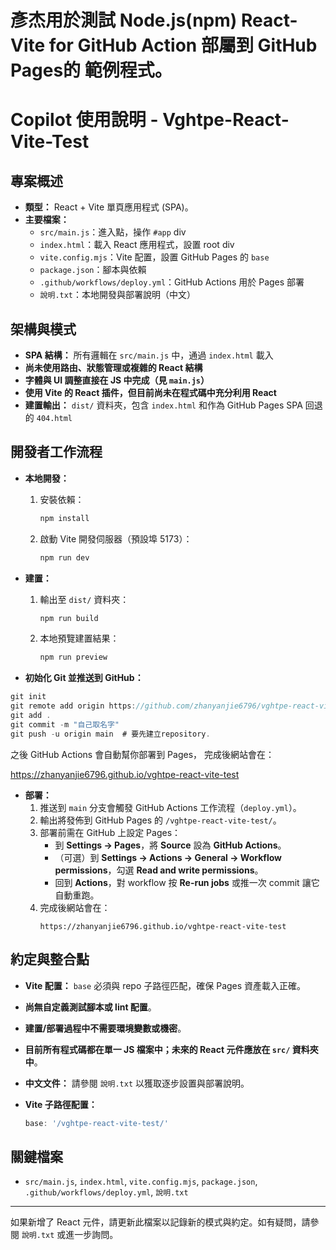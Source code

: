 # 彥杰用於測試 Node.js(npm) React-Vite for GitHub Action 部屬到 GitHub Pages的 範例程式。

# Copilot 使用說明 - Vghtpe-React-Vite-Test

## 專案概述
- **類型：** React + Vite 單頁應用程式 (SPA)。
- **主要檔案：**
  - `src/main.js`：進入點，操作 `#app` div
  - `index.html`：載入 React 應用程式，設置 root div
  - `vite.config.mjs`：Vite 配置，設置 GitHub Pages 的 `base`
  - `package.json`：腳本與依賴
  - `.github/workflows/deploy.yml`：GitHub Actions 用於 Pages 部署
  - `說明.txt`：本地開發與部署說明（中文）

## 架構與模式
- **SPA 結構：** 所有邏輯在 `src/main.js` 中，通過 `index.html` 載入
- **尚未使用路由、狀態管理或複雜的 React 結構**
- **字體與 UI 調整直接在 JS 中完成（見 `main.js`）**
- **使用 Vite 的 React 插件，但目前尚未在程式碼中充分利用 React**
- **建置輸出：** `dist/` 資料夾，包含 `index.html` 和作為 GitHub Pages SPA 回退的 `404.html`

## 開發者工作流程
- **本地開發：**
  1. 安裝依賴：
     ```bash
     npm install
     ```
  2. 啟動 Vite 開發伺服器（預設埠 5173）：
     ```bash
     npm run dev
     ```
- **建置：**
  1. 輸出至 `dist/` 資料夾：
     ```bash
     npm run build
     ```
  2. 本地預覽建置結果：
     ```bash
     npm run preview
     ```

- **初始化 Git 並推送到 GitHub：**
```js
git init
git remote add origin https://github.com/zhanyanjie6796/vghtpe-react-vite-test.git
git add .
git commit -m "自己取名字"
git push -u origin main  # 要先建立repository.
```
之後 GitHub Actions 會自動幫你部署到 Pages，
完成後網站會在：

https://zhanyanjie6796.github.io/vghtpe-react-vite-test

- **部署：**
  1. 推送到 `main` 分支會觸發 GitHub Actions 工作流程（`deploy.yml`）。
  2. 輸出將發佈到 GitHub Pages 的 `/vghtpe-react-vite-test/`。
  3. 部署前需在 GitHub 上設定 Pages：
     - 到 **Settings → Pages**，將 **Source** 設為 **GitHub Actions**。
     - （可選）到 **Settings → Actions → General → Workflow permissions**，勾選 **Read and write permissions**。
     - 回到 **Actions**，對 workflow 按 **Re-run jobs** 或推一次 commit 讓它自動重跑。
  4. 完成後網站會在：
     ```
     https://zhanyanjie6796.github.io/vghtpe-react-vite-test
     ```

## 約定與整合點
- **Vite 配置：** `base` 必須與 repo 子路徑匹配，確保 Pages 資產載入正確。
- **尚無自定義測試腳本或 lint 配置**。
- **建置/部署過程中不需要環境變數或機密**。
- **目前所有程式碼都在單一 JS 檔案中；未來的 React 元件應放在 `src/` 資料夾中**。
- **中文文件：** 請參閱 `說明.txt` 以獲取逐步設置與部署說明。

- **Vite 子路徑配置：**
  ```js
  base: '/vghtpe-react-vite-test/'
  ```

## 關鍵檔案
- `src/main.js`, `index.html`, `vite.config.mjs`, `package.json`, `.github/workflows/deploy.yml`, `說明.txt`

---

如果新增了 React 元件，請更新此檔案以記錄新的模式與約定。如有疑問，請參閱 `說明.txt` 或進一步詢問。
